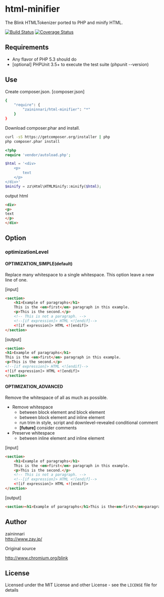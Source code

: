 html-minifier
=============
The Blink HTMLTokenizer ported to PHP and minify HTML.

[![Build Status](https://travis-ci.org/zaininnari/html-minifier.png?branch=master)](https://travis-ci.org/zaininnari/html-minifier)
[![Coverage Status](https://coveralls.io/repos/zaininnari/html-minifier/badge.png?branch=master)](https://coveralls.io/r/zaininnari/html-minifier?branch=master)

Requirements
------------

- Any flavor of PHP 5.3 should do
- [optional] PHPUnit 3.5+ to execute the test suite (phpunit --version)

Use
---
Create composer.json.
[composer.json]
```sh
{
    "require": {
        "zaininnari/html-minifier": "*"
    }
}
```

Download composer.phar and install.
```sh
curl -sS https://getcomposer.org/installer | php
php composer.phar install
```

```php
<?php
require 'vendor/autoload.php';

$html = '<div>
    <p>
        text
    </p> 
</div>'
$minify = zz\Html\HTMLMinify::minify($html);
```

output html
```HTML
<div>
<p>
text
</p> 
</div>
```

Option
------

### optimizationLevel
#### OPTIMIZATION_SIMPLE(default)

Replace many whitespace to a single whitespace. 
This option leave a new line of one.

[input]
```HTML
<section>
    <h1>Example of paragraphs</h1>
    This is the <em>first</em> paragraph in this example.
    <p>This is the second.</p>
    <!-- This is not a paragraph. -->
    <!--[if expression]> HTML <![endif]-->
    <![if expression]> HTML <![endif]>
</section>
```

[output]
```HTML
<section>
<h1>Example of paragraphs</h1>
This is the <em>first</em> paragraph in this example.
<p>This is the second.</p>
<!--[if expression]> HTML <![endif]-->
<![if expression]> HTML <![endif]>
</section>
```

#### OPTIMIZATION_ADVANCED

Remove the whitespace of all as much as possible.

- Remove whitespace
    - between block element and block element
    - between block element and inline element
    - run trim in style, script and downlevel-revealed conditional comment
    - **[future]** consider comments
- Preserve whitespace
    - between inline element and inline element

[input]
```HTML
<section>
    <h1>Example of paragraphs</h1>
    This is the <em>first</em> paragraph in this example.
    <p>This is the second.</p>
    <!-- This is not a paragraph. -->
    <!--[if expression]> HTML <![endif]-->
    <![if expression]> HTML <![endif]>
</section>
```

[output]
```HTML
<section><h1>Example of paragraphs</h1>This is the<em>first</em>paragraph in this example.<p>This is the second.</p><!--[if expression]> HTML <![endif]--><![if expression]>HTML<![endif]></section>
```

Author
------

zaininnari  
http://www.zay.jp/

Original source

http://www.chromium.org/blink

License
-------

Licensed under the MIT License and other License - see the `LICENSE` file for details
